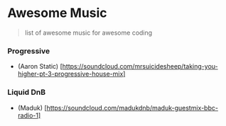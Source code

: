 # Awesome Music
> list of awesome music for awesome coding

### Progressive
+ (Aaron Static) [https://soundcloud.com/mrsuicidesheep/taking-you-higher-pt-3-progressive-house-mix]

### Liquid DnB
+ (Maduk) [https://soundcloud.com/madukdnb/maduk-guestmix-bbc-radio-1]

